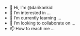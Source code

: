 - 👋 Hi, I’m @darikankid
- 👀 I’m interested in ...
- 🌱 I’m currently learning ...
- 💞️ I’m looking to collaborate on ...
- 📫 How to reach me ...

<!---
darikankid/darikankid is a ✨ special ✨ repository because its `README.md` (this file) appears on your GitHub profile.
You can click the Preview link to take a look at your changes.
--->
